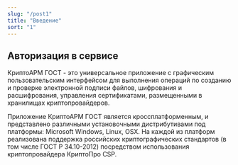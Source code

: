 ```yaml
---
slug: "/post1"
title: "Введение"
sort: "1"
---
```


## Авторизация в сервисе

КриптоАРМ ГОСТ - это универсальное приложение с графическим пользовательским интерфейсом для выполнения операций по созданию и проверке электронной подписи файлов, шифрования и расшифрования, управления сертификатами, размещенными в хранилищах криптопровайдеров.

Приложение КриптоАРМ ГОСТ является кроссплатформенным, и представлено различными установочными дистрибутивами под платформы: Microsoft Windows, Linux, OSX. На каждой из платформ реализована поддержка российских криптографических стандартов (в том числе ГОСТ Р 34.10-2012) посредством использования криптопровайдера КриптоПро CSP.

